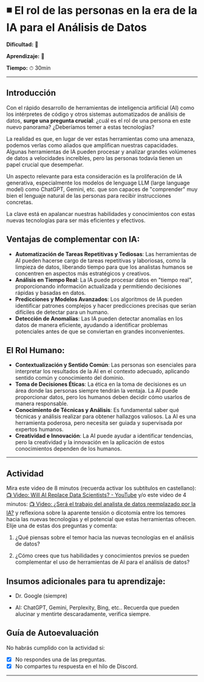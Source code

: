 # ◾ El rol de las personas en la era de la IA para el Análisis de Datos

**Dificultad:** 🌻

**Aprendizaje:** 🍯

**Tiempo:** ⏱ 30min

---

## Introducción

Con el rápido desarrollo de herramientas de inteligencia artificial (AI) como los intérpretes de código y otros sistemas automatizados de análisis de datos, **surge una pregunta crucial**: ¿cuál es el rol de una persona en este nuevo panorama? ¿Deberíamos temer a estas tecnologías?

La realidad es que, en lugar de ver estas herramientas como una amenaza, podemos verlas como aliados que amplifican nuestras capacidades. Algunas herramientas de IA pueden procesar y analizar grandes volúmenes de datos a velocidades increíbles, pero las personas todavía tienen un papel crucial que desempeñar. 

Un aspecto relevante para esta consideración es la proliferación de IA generativa, especialmente los modelos de lenguage LLM (large language model) como ChatGPT, Gemini, etc. que son capaces de "comprender" muy bien el lenguaje natural de las personas para recibir instrucciones concretas.

La clave está en apalancar nuestras habilidades y conocimientos con estas nuevas tecnologías para ser más eficientes y efectivos.

## Ventajas de complementar con IA:

- **Automatización de Tareas Repetitivas y Tediosas**: Las herramientas de AI pueden hacerse cargo de tareas repetitivas y laboriosas, como la limpieza de datos, liberando tiempo para que los analistas humanos se concentren en aspectos más estratégicos y creativos.
- **Análisis en Tiempo Real**: La IA puede procesar datos en "tiempo real", proporcionando información actualizada y permitiendo decisiones rápidas y basadas en datos.
- **Predicciones y Modelos Avanzados**: Los algoritmos de IA pueden identificar patrones complejos y hacer predicciones precisas que serían difíciles de detectar para un humano.
- **Detección de Anomalías**: Las IA pueden detectar anomalías en los datos de manera eficiente, ayudando a identificar problemas potenciales antes de que se conviertan en grandes inconvenientes.

## El Rol Humano:

- **Contextualización y Sentido Común**: Las personas son esenciales para interpretar los resultados de la AI en el contexto adecuado, aplicando sentido común y conocimiento del dominio.
- **Toma de Decisiones Éticas**: La ética en la toma de decisiones es un área donde las personas siempre tendrán la ventaja. La AI puede proporcionar datos, pero los humanos deben decidir cómo usarlos de manera responsable.
- **Conocimiento de Técnicas y Análisis**: Es fundamental saber qué técnicas y análisis realizar para obtener hallazgos valiosos. La AI es una herramienta poderosa, pero necesita ser guiada y supervisada por expertos humanos.
- **Creatividad e Innovación**: La AI puede ayudar a identificar tendencias, pero la creatividad y la innovación en la aplicación de estos conocimientos dependen de los humanos.

---

## Actividad

Mira este video de 8 minutos (recuerda activar los subtítulos en castellano): [📺 Video: Will AI Replace Data Scientists? - YouTube](https://www.youtube.com/watch?v=mLP4kdk3DoI) y/o este video de 4 minutos: [📺 Video: ¿Será el trabajo del analista de datos reemplazado por la IA?](https://www.youtube.com/watch?v=upBfy54-jmI) y reflexiona sobre la aparente tensión o dicotomía entre los temores hacia las nuevas tecnologías y el potencial que estas herramientas ofrecen. Elije una de estas dos preguntas y comenta:

1. ¿Qué piensas sobre el temor hacia las nuevas tecnologías en el análisis de datos?

2. ¿Cómo crees que tus habilidades y conocimientos previos se pueden complementar el uso de herramientas de AI para el análisis de datos?

## Insumos adicionales para tu aprendizaje:

- Dr. Google (siempre)

- AI: ChatGPT, Gemini, Perplexity, Bing, etc.. Recuerda que pueden alucinar y mentirte descaradamente, verifica siempre.

## Guía de Autoevaluación

No habrás cumplido con la actividad si:

- [x] No respondes una de las preguntas.
- [x] No compartes tu respuesta en el hilo de Discord.

---

